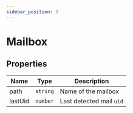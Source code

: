 ```yaml
---
sidebar_position: 3
---
```


# Mailbox

## Properties

| Name | Type | Description |
| --- | --- | --- |
| path | `string` | Name of the mailbox |
| lastUid | `number` | Last detected mail `uid` |
